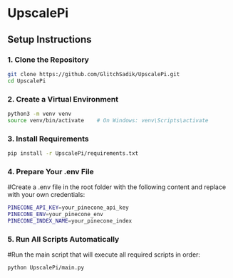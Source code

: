 # UpscalePi

## Setup Instructions

### 1. Clone the Repository
```bash
git clone https://github.com/GlitchSadik/UpscalePi.git
cd UpscalePi
```
### 2. Create a Virtual Environment
```bash
python3 -m venv venv
source venv/bin/activate    # On Windows: venv\Scripts\activate
```
### 3. Install Requirements
```bash
pip install -r UpscalePi/requirements.txt
```
### 4. Prepare Your .env File
#Create a .env file in the root folder with the following content and replace with your own credentials:
```bash
PINECONE_API_KEY=your_pinecone_api_key
PINECONE_ENV=your_pinecone_env
PINECONE_INDEX_NAME=your_pinecone_index
```
### 5. Run All Scripts Automatically
#Run the main script that will execute all required scripts in order:
```bash
python UpscalePi/main.py
```
